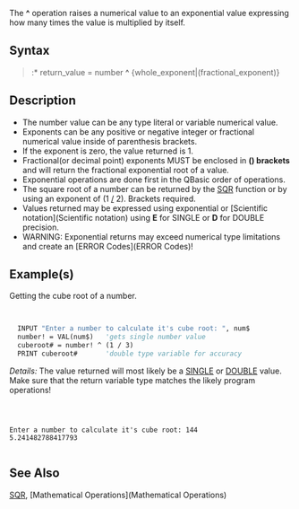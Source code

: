 The **^** operation raises a numerical value to an exponential value expressing how many times the value is multiplied by itself.


## Syntax

> :* return_value = number **^** {whole_exponent|(fractional_exponent)}


## Description


* The number value can be any type literal or variable numerical value.
* Exponents can be any positive or negative integer or fractional numerical value inside of parenthesis brackets.
* If the exponent is zero, the value returned is 1.
* Fractional(or decimal point) exponents MUST be enclosed in **() brackets** and will return the fractional exponential root of a value. 
* Exponential operations are done first in the QBasic order of operations.
* The square root of a number can be returned by the [SQR](SQR) function or by using an exponent of (1 [/](/) 2). Brackets required.
* Values returned may be expressed using exponential or [Scientific notation](Scientific notation) using **E** for SINGLE or **D** for DOUBLE precision.
* WARNING: Exponential returns may exceed numerical type limitations and create an [ERROR Codes](ERROR Codes)! 


## Example(s)
 Getting the cube root of a number.


```vb

  
  INPUT "Enter a number to calculate it's cube root: ", num$
  number! = VAL(num$)   'gets single number value
  cuberoot# = number! ^ (1 / 3)
  PRINT cuberoot#       'double type variable for accuracy


```

*Details:* The value returned will most likely be a [SINGLE](SINGLE) or [DOUBLE](DOUBLE) value. Make sure that the return variable type matches the likely program operations!


```text



Enter a number to calculate it's cube root: 144
5.241482788417793


```





## See Also


[SQR](SQR), [Mathematical Operations](Mathematical Operations)





